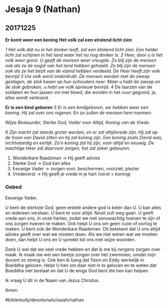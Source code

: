 # Jesaja 9 (Nathan)
## 20171225 
**Er komt weer een koning**
**Het volk zal een stralend licht zien**
 
*1 Het volk dat nu in het donker leeft,*
*zal een stralend licht zien.*
*Een helder licht zal schijnen*
*in het land waar het nu nog donker is.*
*2 Heer, door u is het volk weer groot.*
*U geeft de mensen weer vreugde.*
*Zo blij zijn de mensen ook*
*als ze de oogst van het land hebben gehaald.*
*Zo blij zijn de mensen ook*
*als ze het bezit van de vijand hebben verdeeld.*
*De Heer heeft zijn volk bevrijd*
*3 Uw volk werd onderdrukt.*
*De mensen werden met de zweep geslagen,*
*de stok kwam op hun schouders neer.*
*Maar u hebt de zweep en de stok gebroken,*
*u hebt uw volk opnieuw bevrijd.*
4 De laarzen van de ​soldaten
en hun jassen vol met ​bloed,
die worden in het vuur gegooid,
ja, alles wordt verbrand.

**Er is een kind geboren**
*5 Er is een ​kind​ geboren,*
*we hebben weer een ​koning.*
*Hij zal over ons regeren.*
*En zo zullen de mensen hem noemen:*

*Wijze Bestuurder,*
*Sterke God,*
*Vader voor Altijd,*
*Koning​ van de ​Vrede.*

*6 Zijn macht zal steeds groter worden,*
*en er zal altijd ​vrede​ zijn.*
*Hij zal op de ​troon​ van ​David​ zitten*
*en hij zal ​koning​ zijn.*
*Een ​koning​ zoals ​David​ was,*
*rechtvaardig​ en eerlijk.*
*Zo’n ​koning​ zal hij zijn,*
*voor altijd en eeuwig.*
*De machtige Heer zal daarvoor zorgen, het zal zeker gebeuren.*


1. Wonderbare Raadsman -> Hij geeft advies
2. Sterke God -> God kan alles
3. Eeuwige Vader -> zorgen voor, beschermen, voorziet, plezier
4. Vredevorst -> Hij geeft je vrede in je hart (vorst = koning)

### Gebed

Eeuwige Vader, 

U bent de sterkste God, geen enkele andere god is beter dan U. U kan alles en iedereen verslaan. 
U bent er voor altijd. Nooit zult weg gaan. 
U geeft vrede aan ons, in onze harten, zodat we niet zenuwachtig hoeven te zijn of ons zorgen hoeven te maken. Ook helpt U ons om geen ruzie of oorlog te maken. 
U bent ook de Wonderbare Raadsman. Dit betekent dat U ons altijd advies geeft over wat we moeten doen. Als we niet weten wat we moeten doen, dan helpt U ons en U spreekt tot ons met wijze woorden. 

Dank U wel dat we veel vrede hebben en dat ik me bij nergens zorgen over maak. Ik maak me wel een beetje zorgen over het zwemmen, omdat mijn docent zo streng is. 
Ook ben ik bang dat Yaxin en Eddy werkelijk in Boeddha geloven. Helpt U hen om daar niet in te geloven en te weten dat Boeddha niet bestaat en dat U de enige God bent die hen kan helpen. 

Ik vraag U dit in de Naam van Jezus Christus. 

Amen. 

#biblestudy/devotionals/isaiah/nathan